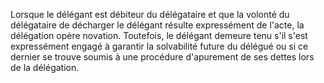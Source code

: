 Lorsque le délégant est débiteur du délégataire et que la volonté du délégataire de décharger le délégant résulte expressément de l'acte, la délégation opère novation.  Toutefois, le délégant demeure tenu s'il s'est expressément engagé à garantir la solvabilité future du délégué ou si ce dernier se trouve soumis à une procédure d'apurement de ses dettes lors de la délégation.
